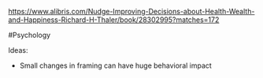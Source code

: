https://www.alibris.com/Nudge-Improving-Decisions-about-Health-Wealth-and-Happiness-Richard-H-Thaler/book/28302995?matches=172

#Psychology 

Ideas:
- Small changes in framing can have huge behavioral impact